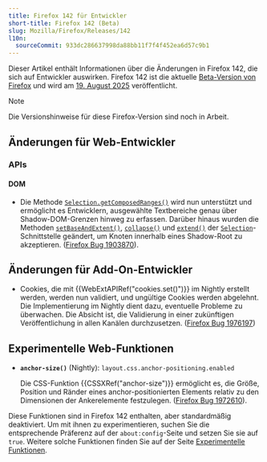 ```yaml
---
title: Firefox 142 für Entwickler
short-title: Firefox 142 (Beta)
slug: Mozilla/Firefox/Releases/142
l10n:
  sourceCommit: 933dc286637998da88bb11f7f4f452ea6d57c9b1
---
```


Dieser Artikel enthält Informationen über die Änderungen in Firefox 142, die sich auf Entwickler auswirken.
Firefox 142 ist die aktuelle [Beta-Version von Firefox](https://www.firefox.com/en-US/channel/desktop/#beta) und wird am [19. August 2025](https://whattrainisitnow.com/release/?version=142) veröffentlicht.

> [!NOTE]
> Die Versionshinweise für diese Firefox-Version sind noch in Arbeit.

<!-- Autoren: Bitte heben Sie alle Überschriften hervor, für die Sie Anmerkungen schreiben -->

## Änderungen für Web-Entwickler

<!-- ### Developer Tools -->

<!-- ### HTML -->

<!-- Keine bemerkenswerten Änderungen. -->

<!-- #### Removals -->

<!-- ### CSS -->

<!-- Keine bemerkenswerten Änderungen. -->

<!-- #### Removals -->

<!-- ### JavaScript -->

<!-- Keine bemerkenswerten Änderungen. -->

<!-- #### Removals -->

<!-- ### SVG -->

<!-- #### Removals -->

<!-- ### HTTP -->

<!-- #### Removals -->

<!-- ### Security -->

<!-- #### Removals -->

### APIs

#### DOM

- Die Methode [`Selection.getComposedRanges()`](/de/docs/Web/API/Selection/getComposedRanges) wird nun unterstützt und ermöglicht es Entwicklern, ausgewählte Textbereiche genau über Shadow-DOM-Grenzen hinweg zu erfassen. Darüber hinaus wurden die Methoden [`setBaseAndExtent()`](/de/docs/Web/API/Selection/setBaseAndExtent), [`collapse()`](/de/docs/Web/API/Selection/collapse) und [`extend()`](/de/docs/Web/API/Selection/extend) der [`Selection`](/de/docs/Web/API/Selection)-Schnittstelle geändert, um Knoten innerhalb eines Shadow-Root zu akzeptieren. ([Firefox Bug 1903870](https://bugzil.la/1903870)).

<!-- #### Media, WebRTC, und Web Audio -->

<!-- #### Removals -->

<!-- ### WebAssembly -->

<!-- #### Removals -->

<!-- ### WebDriver-Konformität (WebDriver BiDi, Marionette) -->

<!-- #### General -->

<!-- #### WebDriver BiDi -->

<!-- #### Marionette -->

## Änderungen für Add-On-Entwickler

- Cookies, die mit {{WebExtAPIRef("cookies.set()")}} im Nightly erstellt werden, werden nun validiert, und ungültige Cookies werden abgelehnt. Die Implementierung im Nightly dient dazu, eventuelle Probleme zu überwachen. Die Absicht ist, die Validierung in einer zukünftigen Veröffentlichung in allen Kanälen durchzusetzen. ([Firefox Bug 1976197](https://bugzil.la/1976197))

<!-- ### Removals -->

<!-- ### Other -->

## Experimentelle Web-Funktionen

- **`anchor-size()`** (Nightly): `layout.css.anchor-positioning.enabled`

  Die CSS-Funktion {{CSSXRef("anchor-size")}} ermöglicht es, die Größe, Position und Ränder eines anchor-positionierten Elements relativ zu den Dimensionen der Ankerelemente festzulegen. ([Firefox Bug 1972610](https://bugzil.la/1972610)).

Diese Funktionen sind in Firefox 142 enthalten, aber standardmäßig deaktiviert.
Um mit ihnen zu experimentieren, suchen Sie die entsprechende Präferenz auf der `about:config`-Seite und setzen Sie sie auf `true`.
Weitere solche Funktionen finden Sie auf der Seite [Experimentelle Funktionen](/de/docs/Mozilla/Firefox/Experimental_features).
